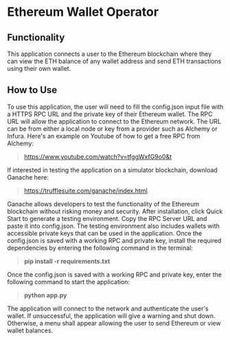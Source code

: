# Ethereum Wallet Operator

## Functionality
This application connects a user to the Ethereum blockchain where they can view the ETH balance of any wallet address and send ETH transactions using their own wallet.

## How to Use
To use this application, the user will need to fill the config.json input file with a HTTPS RPC URL and the private key of their Ethereum wallet. The RPC URL will allow the application to connect to the Ethereum network. The URL can be from either a local node or key from a provider such as Alchemy or Infura. Here's an example on Youtube of how to get a free RPC from Alchemy:
>https://www.youtube.com/watch?v=tfggWxfG9o0&t

If interested in testing the application on a simulator blockchain, download Ganache here:
> https://trufflesuite.com/ganache/index.html.

Ganache allows developers to test the functionality of the Ethereum blockchain without risking money and security. After installation, click Quick Start to generate a testing environment. Copy the RPC Server URL and paste it into config.json. The testing environment also includes wallets with accessible private keys that can be used in the application. Once the config.json is saved with a working RPC and private key, install the required dependencies by entering the following command in the terminal:
> **pip install -r requirements.txt**

Once the config.json is saved with a working RPC and private key, enter the following command to start the application: 
> **python app.py**

The application will connect to the network and authenticate the user's wallet. If unsuccessful, the application will give a warning and shut down. Otherwise, a menu shall appear allowing the user to send Ethereum or view wallet balances.
